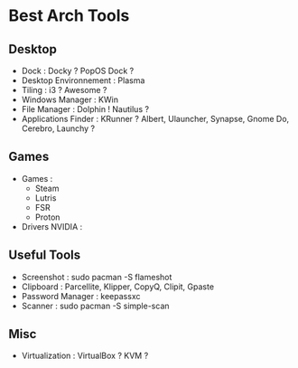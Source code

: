# Best Arch Tools

## Desktop
* Dock : Docky ? PopOS Dock ?
* Desktop Environnement : Plasma
* Tiling : i3 ? Awesome ?
* Windows Manager : KWin
* File Manager : Dolphin ! Nautilus ?
* Applications Finder : KRunner ? Albert, Ulauncher, Synapse, Gnome Do, Cerebro, Launchy ?

## Games
* Games : 
  * Steam
  * Lutris
  * FSR
  * Proton
* Drivers NVIDIA : 

## Useful Tools
* Screenshot : sudo pacman -S flameshot
* Clipboard : Parcellite, Klipper, CopyQ, Clipit, Gpaste
* Password Manager : keepassxc
* Scanner : sudo pacman -S simple-scan


## Misc
* Virtualization : VirtualBox ? KVM ?
